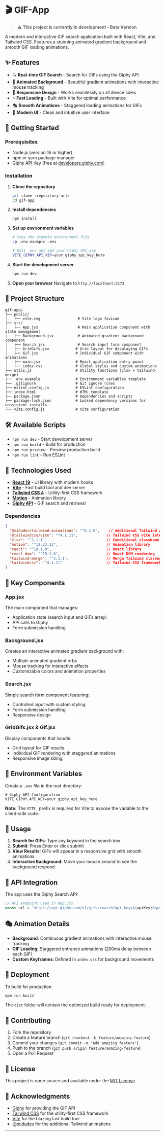 # 🎬 GIF-App

> **⚠️ This project is currently in development - Beta Version**

A modern and interactive GIF search application built with React, Vite, and Tailwind CSS. Features a stunning animated gradient background and smooth GIF loading animations.

## ✨ Features

- 🔍 **Real-time GIF Search** - Search for GIFs using the Giphy API
- 🌈 **Animated Background** - Beautiful gradient animations with interactive mouse tracking
- 📱 **Responsive Design** - Works seamlessly on all device sizes
- ⚡ **Fast Loading** - Built with Vite for optimal performance
- 🎭 **Smooth Animations** - Staggered loading animations for GIFs
- 🎨 **Modern UI** - Clean and intuitive user interface

## 🚀 Getting Started

### Prerequisites

- Node.js (version 16 or higher)
- npm or yarn package manager
- Giphy API Key (free at [developers.giphy.com](https://developers.giphy.com))

### Installation

1. **Clone the repository**
   ```bash
   git clone <repository-url>
   cd gif-app
   ```

2. **Install dependencies**
   ```bash
   npm install
   ```

3. **Set up environment variables**
   ```bash
   # Copy the example environment file
   cp .env.example .env
   
   # Edit .env and add your Giphy API key
   VITE_GIPHY_API_KEY=your_giphy_api_key_here
   ```

4. **Start the development server**
   ```bash
   npm run dev
   ```

5. **Open your browser**
   Navigate to `http://localhost:5173`

## 📁 Project Structure

```
gif-app/
├── public/
│   └── vite.svg                 # Vite logo favicon
├── src/
│   ├── App.jsx                  # Main application component with state management
│   ├── Background.jsx           # Animated gradient background component
│   ├── Search.jsx               # Search input form component
│   ├── GridGifs.jsx            # Grid layout for displaying GIFs
│   ├── Gif.jsx                 # Individual GIF component with animations
│   ├── main.jsx                # React application entry point
│   └── index.css               # Global styles and custom animations
├── utils.js                    # Utility functions (clsx + tailwind-merge)
├── .env.example                # Environment variables template
├── .gitignore                  # Git ignore rules
├── eslint.config.js            # ESLint configuration
├── index.html                  # HTML template
├── package.json                # Dependencies and scripts
├── package-lock.json           # Locked dependency versions for consistent installs
└── vite.config.js              # Vite configuration
```

## 🛠️ Available Scripts

- `npm run dev` - Start development server
- `npm run build` - Build for production
- `npm run preview` - Preview production build
- `npm run lint` - Run ESLint

## 🔧 Technologies Used

- **[React 19](https://react.dev/)** - UI library with modern hooks
- **[Vite](https://vitejs.dev/)** - Fast build tool and dev server
- **[Tailwind CSS 4](https://tailwindcss.com/)** - Utility-first CSS framework
- **[Motion](https://motion.dev/)** - Animation library
- **[Giphy API](https://developers.giphy.com/)** - GIF search and retrieval

### Dependencies

```json
{
  "@midudev/tailwind-animations": "^0.2.0",    // Additional Tailwind animations
  "@tailwindcss/vite": "^4.1.11",             // Tailwind CSS Vite integration
  "clsx": "^2.1.1",                           // Conditional className utility
  "motion": "^12.23.12",                      // Animation library
  "react": "^19.1.0",                         // React library
  "react-dom": "^19.1.0",                     // React DOM rendering
  "tailwind-merge": "^3.3.1",                 // Merge Tailwind classes
  "tailwindcss": "^4.1.11"                    // Tailwind CSS framework
}
```

## 🎨 Key Components

### App.jsx
The main component that manages:
- Application state (search input and GIFs array)
- API calls to Giphy
- Form submission handling

### Background.jsx
Creates an interactive animated gradient background with:
- Multiple animated gradient orbs
- Mouse tracking for interactive effects
- Customizable colors and animation properties

### Search.jsx
Simple search form component featuring:
- Controlled input with custom styling
- Form submission handling
- Responsive design

### GridGifs.jsx & Gif.jsx
Display components that handle:
- Grid layout for GIF results
- Individual GIF rendering with staggered animations
- Responsive image sizing

## 🔑 Environment Variables

Create a `.env` file in the root directory:

```env
# Giphy API Configuration
VITE_GIPHY_API_KEY=your_giphy_api_key_here
```

**Note:** The `VITE_` prefix is required for Vite to expose the variable to the client-side code.

## 🎯 Usage

1. **Search for GIFs**: Type any keyword in the search box
2. **Submit**: Press Enter or click submit
3. **View Results**: GIFs will appear in a responsive grid with smooth animations
4. **Interactive Background**: Move your mouse around to see the background respond

## 🔄 API Integration

The app uses the Giphy Search API:

```javascript
// API endpoint used in App.jsx
const url = `https://api.giphy.com/v1/gifs/search?api_key=${apiKey}&q=${query}`;
```

## 🎭 Animation Details

- **Background**: Continuous gradient animations with interactive mouse tracking
- **GIF Loading**: Staggered entrance animations (200ms delay between each GIF)
- **Custom Keyframes**: Defined in `index.css` for background movements

## 🚀 Deployment

To build for production:

```bash
npm run build
```

The `dist` folder will contain the optimized build ready for deployment.

## 🤝 Contributing

1. Fork the repository
2. Create a feature branch (`git checkout -b feature/amazing-feature`)
3. Commit your changes (`git commit -m 'Add amazing feature'`)
4. Push to the branch (`git push origin feature/amazing-feature`)
5. Open a Pull Request

## 📝 License

This project is open source and available under the [MIT License](LICENSE).

## 🙏 Acknowledgments

- [Giphy](https://giphy.com) for providing the GIF API
- [Tailwind CSS](https://tailwindcss.com) for the utility-first CSS framework
- [Vite](https://vitejs.dev) for the blazing fast build tool
- [@midudev](https://github.com/midudev) for the additional Tailwind animations

---
